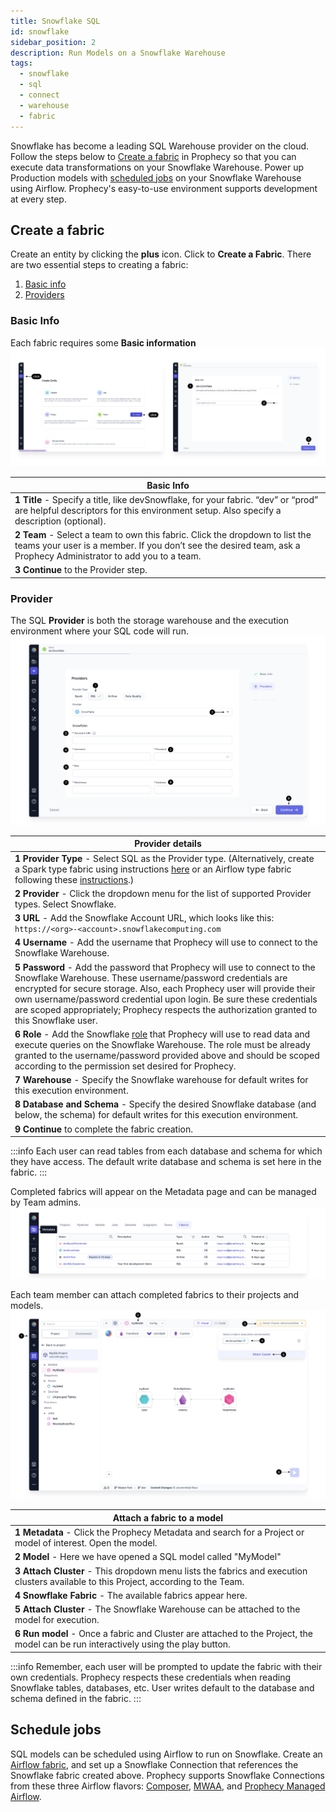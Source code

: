 ```yaml
---
title: Snowflake SQL
id: snowflake
sidebar_position: 2
description: Run Models on a Snowflake Warehouse
tags:
  - snowflake
  - sql
  - connect
  - warehouse
  - fabric
---
```


Snowflake has become a leading SQL Warehouse provider on the cloud. Follow the steps below to [Create a fabric](./snowflake.md#create-a-fabric) in Prophecy so that you can execute data transformations on your Snowflake Warehouse. Power up Production models with [scheduled jobs](./snowflake.md#schedule-jobs) on your Snowflake Warehouse using Airflow. Prophecy's easy-to-use environment supports development at every step.

## Create a fabric

Create an entity by clicking the **plus** icon. Click to **Create a Fabric**.
There are two essential steps to creating a fabric:

1. [Basic info](./snowflake.md#basic-info)
2. [Providers](./snowflake.md#provider)

### Basic Info

Each fabric requires some **Basic information**
![SFBasicInfo](./img/SnowflakeFabric1.png)

| Basic Info                                                                                                                                                                                       |
| ------------------------------------------------------------------------------------------------------------------------------------------------------------------------------------------------ |
| **1 Title** - Specify a title, like devSnowflake, for your fabric. “dev” or “prod” are helpful descriptors for this environment setup. Also specify a description (optional).                    |
| **2 Team** - Select a team to own this fabric. Click the dropdown to list the teams your user is a member. If you don’t see the desired team, ask a Prophecy Administrator to add you to a team. |
| **3 Continue** to the Provider step.                                                                                                                                                             |

### Provider

The SQL **Provider** is both the storage warehouse and the execution environment where your SQL code will run.
![SFProvider](./img/SnowflakeFabric2.png)

| Provider details                                                                                                                                                                                                                                                                                                                                                                       |
| -------------------------------------------------------------------------------------------------------------------------------------------------------------------------------------------------------------------------------------------------------------------------------------------------------------------------------------------------------------------------------------- |
| **1 Provider Type** - Select SQL as the Provider type. (Alternatively, create a Spark type fabric using instructions [here](/docs/administration/Spark-fabrics/fabrics.md) or an Airflow type fabric following these [instructions](/docs/Orchestration/airflow/setup/setup.md).)                                                                                                      |
| **2 Provider** - Click the dropdown menu for the list of supported Provider types. Select Snowflake.                                                                                                                                                                                                                                                                                   |
| **3 URL** - Add the Snowflake Account URL, which looks like this: `https://<org>-<account>.snowflakecomputing.com`                                                                                                                                                                                                                                                                     |
| **4 Username** - Add the username that Prophecy will use to connect to the Snowflake Warehouse.                                                                                                                                                                                                                                                                                        |
| **5 Password** - Add the password that Prophecy will use to connect to the Snowflake Warehouse. These username/password credentials are encrypted for secure storage. Also, each Prophecy user will provide their own username/password credential upon login. Be sure these credentials are scoped appropriately; Prophecy respects the authorization granted to this Snowflake user. |
| **6 Role** - Add the Snowflake [role](https://docs.snowflake.com/en/user-guide/security-access-control-overview#roles) that Prophecy will use to read data and execute queries on the Snowflake Warehouse. The role must be already granted to the username/password provided above and should be scoped according to the permission set desired for Prophecy.                         |
| **7 Warehouse** - Specify the Snowflake warehouse for default writes for this execution environment.                                                                                                                                                                                                                                                                                   |
| **8 Database and Schema** - Specify the desired Snowflake database (and below, the schema) for default writes for this execution environment.                                                                                                                                                                                                                                          |
| **9 Continue** to complete the fabric creation.                                                                                                                                                                                                                                                                                                                                        |

:::info
Each user can read tables from each database and schema for which they have access. The default write database and schema is set here in the fabric.
:::

Completed fabrics will appear on the Metadata page and can be managed by Team admins.
![FabricMetadata](./img/FabricMetadata.png)

Each team member can attach completed fabrics to their projects and models.
![SFAttachCluster](./img/SnowflakeAttachCluster.png)

| **Attach a fabric to a model**                                                                                                       |
| ------------------------------------------------------------------------------------------------------------------------------------ |
| **1 Metadata** - Click the Prophecy Metadata and search for a Project or model of interest. Open the model.                          |
| **2 Model** - Here we have opened a SQL model called "MyModel"                                                                       |
| **3 Attach Cluster** - This dropdown menu lists the fabrics and execution clusters available to this Project, according to the Team. |
| **4 Snowflake Fabric** - The available fabrics appear here.                                                                         |
| **5 Attach Cluster** - The Snowflake Warehouse can be attached to the model for execution.                                           |
| **6 Run model** - Once a fabric and Cluster are attached to the Project, the model can be run interactively using the play button.   |

:::info
Remember, each user will be prompted to update the fabric with their own credentials. Prophecy respects these credentials when reading Snowflake tables, databases, etc. User writes default to the database and schema defined in the fabric.
:::

## Schedule jobs

SQL models can be scheduled using Airflow to run on Snowflake. Create an [Airflow fabric](/docs/Orchestration/airflow/setup/setup.md), and set up a Snowflake Connection that references the Snowflake fabric created above. Prophecy supports Snowflake Connections from these three Airflow flavors: [Composer](docs/Orchestration/airflow/setup/composer.md), [MWAA](docs/Orchestration/airflow/setup/mwaa.md), and [Prophecy Managed Airflow](docs/Orchestration/airflow/prophecy-managed/prophecy-managed.md).
